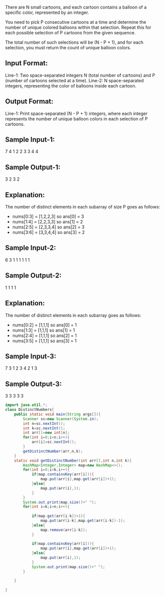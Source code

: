 There are N small cartoons, and each cartoon contains a balloon of a specific color, represented by an integer.

You need to pick P consecutive cartoons at a time and determine the number of unique colored balloons within that selection. 
Repeat this for each possible selection of P cartoons from the given sequence.

The total number of such selections will be (N - P + 1), and for each selection, 
you must return the count of unique balloon colors.

Input Format:
-------------
Line-1: Two space-separated integers N (total number of cartoons) and P (number of cartoons selected at a time).
Line-2: N space-separated integers, representing the color of balloons inside each cartoon.

Output Format:
---------------
Line-1: Print space-separated (N - P + 1) integers, where each integer represents the number of unique balloon colors in each selection of P cartoons.

Sample Input-1:
---------------
7 4
1 2 2 3 3 4 4

Sample Output-1:
----------------
3 2 3 2

Explanation: 
------------
The number of distinct elements in each subarray of size P goes as follows:
- nums[0:3] = [1,2,2,3] so ans[0] = 3
- nums[1:4] = [2,2,3,3] so ans[1] = 2
- nums[2:5] = [2,3,3,4] so ans[2] = 3
- nums[3:6] = [3,3,4,4] so ans[3] = 2


Sample Input-2:
---------------
6 3
1 1 1 1 1 1

Sample Output-2:
----------------
1 1 1 1

Explanation:
------------
The number of distinct elements in each subarray goes as follows:
- nums[0:2] = [1,1,1] so ans[0] = 1
- nums[1:3] = [1,1,1] so ans[1] = 1
- nums[2:4] = [1,1,1] so ans[2] = 1
- nums[3:5] = [1,1,1] so ans[3] = 1


Sample Input-3:
---------------
7 3
1 2 3 4 2 1 3

Sample Output-3:
----------------
3 3 3 3 3
```java
import java.util.*;
class DistinctNumbers{
    public static void main(String args[]){
        Scanner sc=new Scanner(System.in);
        int n=sc.nextInt();
        int k=sc.nextInt();
        int arr[]=new int[n];
        for(int i=0;i<n;i++){
            arr[i]=sc.nextInt();
        }
        getDistinctNumber(arr,n,k);
    }
    static void getDistinctNumber(int arr[],int n,int k){
        HashMap<Integer,Integer> map=new HashMap<>();
        for(int i=0;i<k;i++){
            if(map.containsKey(arr[i])){
                map.put(arr[i],map.get(arr[i])+1);
            }else{
                map.put(arr[i],1);
            }
        }
        System.out.print(map.size()+" ");
        for(int i=k;i<n;i++){
            
            if(map.get(arr[i-k])>1){
                map.put(arr[i-k],map.get(arr[i-k])-1);
            }else{
                map.remove(arr[i-k]);
            }
            
            if(map.containsKey(arr[i])){
                map.put(arr[i],map.get(arr[i])+1);
            }else{
                map.put(arr[i],1);
            }
            System.out.print(map.size()+" ");
        }
        
    }
    
}
```